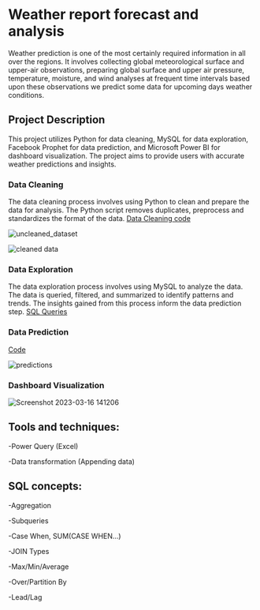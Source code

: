 
# Weather report forecast and analysis

Weather prediction is one of the most certainly required information in all over the regions. It involves collecting global meteorological surface and upper-air observations, preparing global surface and upper air pressure, temperature, moisture, and wind analyses at frequent time intervals based upon these observations we predict some data for upcoming days weather conditions.

## Project Description
This project utilizes Python for data cleaning, MySQL for data exploration, Facebook Prophet for data prediction, and Microsoft Power BI for dashboard visualization. The project aims to provide users with accurate weather predictions and insights.


### Data Cleaning
The data cleaning process involves using Python to clean and prepare the data for analysis. The Python script removes duplicates, preprocess and standardizes the format of the data. [Data Cleaning code](https://github.com/sarmad9987/Weather-report-forecasting-Analysis-Python-MySql-PowerBI/blob/main/weather_dataset_cleaning.ipynb)

![uncleaned_dataset](https://user-images.githubusercontent.com/90148389/225699786-238ed494-df27-4fd8-83db-eb00049b72e3.png)

![cleaned data](https://user-images.githubusercontent.com/90148389/225699810-b8721fed-01a5-4231-a3c9-b429b42e956c.png)


### Data Exploration
The data exploration process involves using MySQL to analyze the data. The data is queried, filtered, and summarized to identify patterns and trends. The insights gained from this process inform the data prediction step. 
[SQL Queries](https://github.com/sarmad9987/Weather-report-forecasting-Analysis-Python-MySql-PowerBI/blob/main/Weather_data_queries.sql)

### Data Prediction
[Code](https://github.com/sarmad9987/Weather-report-forecasting-Analysis-Python-MySql-PowerBI/blob/main/Weather_data_prediction.ipynb)

![predictions](https://user-images.githubusercontent.com/90148389/225708820-2dde41a9-50e8-4ba3-b898-253d56f66706.png)

###  Dashboard Visualization

![Screenshot 2023-03-16 141206](https://user-images.githubusercontent.com/90148389/225709723-b7ad2487-e7a1-43a1-91e2-78e5ee23d5e7.png)

## Tools and techniques:

-Power Query (Excel)

-Data transformation (Appending data) 


## SQL concepts:

-Aggregation

-Subqueries

-Case When, SUM(CASE WHEN...)

-JOIN Types

-Max/Min/Average

-Over/Partition By

-Lead/Lag
